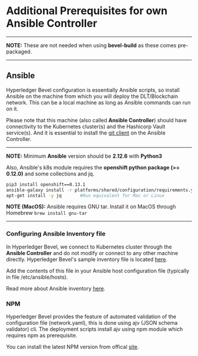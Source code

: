[//]: # (##############################################################################################)
[//]: # (Copyright Accenture. All Rights Reserved.)
[//]: # (SPDX-License-Identifier: Apache-2.0)
[//]: # (##############################################################################################)

# Additional Prerequisites for own Ansible Controller

---
**NOTE:** These are not needed when using **bevel-build** as these comes pre-packaged.

---

## Ansible

Hyperledger Bevel configuration is essentially Ansible scripts, so install Ansible on the machine from which you will deploy the DLT/Blockchain network. This can be a local machine as long as Ansible commands can run on it.

Please note that this machine (also called **Ansible Controller**) should have connectivity to the Kubernetes cluster(s) and the Hashicorp Vault service(s). And it is essential to install the [git client](https://git-scm.com/download) on the Ansible Controller. 

---
**NOTE:** Minimum **Ansible** version should be **2.12.6** with **Python3** 

Also, Ansible's k8s module requires the **openshift python package (>= 0.12.0)** and some collections and jq.

```bash
pip3 install openshift==0.13.1
ansible-galaxy install -r platforms/shared/configuration/requirements.yaml
apt-get install -y jq       #Run equivalent for Mac or Linux
```

**NOTE (MacOS):** Ansible requires GNU tar. Install it on MacOS through Homebrew `brew install gnu-tar`

---

### Configuring Ansible Inventory file

In Hyperledger Bevel, we connect to Kubernetes cluster through the **Ansible Controller** and do not modify or connect to any other machine directly. Hyperledger Bevel's sample inventory file is located [here](https://github.com/hyperledger/bevel/tree/main/platforms/shared/inventory/ansible_provisioners). 

Add the contents of this file in your Ansible host configuration file (typically in file /etc/ansible/hosts).

Read more about Ansible inventory [here](https://docs.ansible.com/ansible/latest/user_guide/intro_inventory.html).

### NPM

Hyperledger Bevel provides the feature of automated validation of the configuration file (network.yaml), this is done using ajv (JSON schema validator) cli. The deployment scripts install ajv using npm module which requires npm as prerequisite.

You can install the latest NPM version from offical [site](https://docs.npmjs.com/downloading-and-installing-node-js-and-npm).
